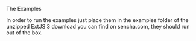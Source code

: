 The Examples

In order to run the examples just place them in the examples folder of the 
unzipped ExtJS 3 download you can find on sencha.com, they should run out of the box.
